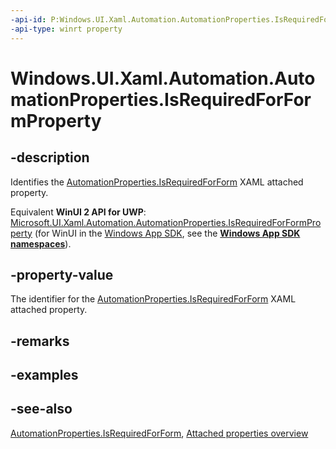 ```yaml
---
-api-id: P:Windows.UI.Xaml.Automation.AutomationProperties.IsRequiredForFormProperty
-api-type: winrt property
---
```


<!-- Property syntax
public Windows.UI.Xaml.DependencyProperty IsRequiredForFormProperty { get; }
-->

# Windows.UI.Xaml.Automation.AutomationProperties.IsRequiredForFormProperty

## -description

Identifies the [AutomationProperties.IsRequiredForForm](automationproperties_isrequiredforform.md) XAML attached property.

Equivalent **WinUI 2 API for UWP**: [Microsoft.UI.Xaml.Automation.AutomationProperties.IsRequiredForFormProperty](/windows/winui/api/microsoft.ui.xaml.automation.automationproperties.isrequiredforformproperty) (for WinUI in the [Windows App SDK](/windows/apps/windows-app-sdk/), see the **[Windows App SDK namespaces](/windows/windows-app-sdk/api/winrt/)**).

## -property-value

The identifier for the [AutomationProperties.IsRequiredForForm](automationproperties_isrequiredforform.md) XAML attached property.

## -remarks

## -examples

## -see-also

[AutomationProperties.IsRequiredForForm](automationproperties_isrequiredforform.md), [Attached properties overview](/windows/uwp/xaml-platform/attached-properties-overview)
